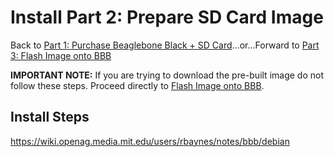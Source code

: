 # Install Part 2: Prepare SD Card Image

Back to [Part 1: Purchase Beaglebone Black + SD Card](purchase_bbb.md)...or...Forward to [Part 3: Flash Image onto BBB](docs/flash_bbb.md)

**IMPORTANT NOTE:** If you are trying to download the pre-built image do not follow these
steps. Proceed directly to [Flash Image onto BBB](flash_bbb.md).

## Install Steps
https://wiki.openag.media.mit.edu/users/rbaynes/notes/bbb/debian

